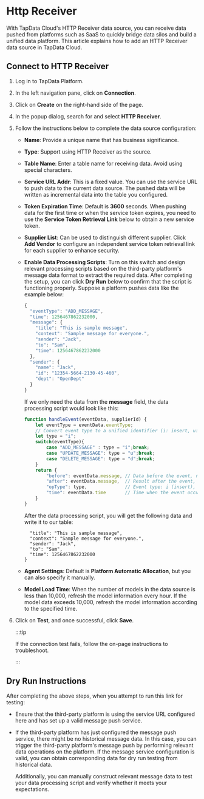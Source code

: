 # Http Receiver



With TapData Cloud's HTTP Receiver data source, you can receive data pushed from platforms such as SaaS to quickly bridge data silos and build a unified data platform. This article explains how to add an HTTP Receiver data source in TapData Cloud.

## Connect to HTTP Receiver

1. Log in to TapData Platform.

2. In the left navigation pane, click on **Connection**.

3. Click on **Create** on the right-hand side of the page.

4. In the popup dialog, search for and select **HTTP Receiver**.

5. Follow the instructions below to complete the data source <span id="320-http-receiver">configuration</span>:

    * **Name**: Provide a unique name that has business significance.
    * **Type**: Support using HTTP Receiver as the source.
    * **Table Name**: Enter a table name for receiving data. Avoid using special characters.
    * **Service URL Addr**: This is a fixed value. You can use the service URL to push data to the current data source. The pushed data will be written as incremental data into the table you configured.
    * **Token Expiration Time**: Default is **3600** seconds. When pushing data for the first time or when the service token expires, you need to use the **Service Token Retrieval Link** below to obtain a new service token.
    * **Supplier List**: Can be used to distinguish different supplier. Click **Add Vendor** to configure an independent service token retrieval link for each supplier to enhance security.
    * **Enable Data Processing Scripts**: Turn on this switch and design relevant processing scripts based on the third-party platform's message data format to extract the required data. After completing the setup, you can click **Dry Run** below to confirm that the script is functioning properly.
      Suppose a platform pushes data like the example below:
      
      ```js
      {
        "eventType": "ADD_MESSAGE",
        "time": 1256467862232000,
        "message": {
          "title": "This is sample message",
          "context": "Sample message for everyone.",
          "sender": "Jack",
          "to": "Sam",
          "time": 1256467862232000
        },
        "sender": {
          "name": "Jack",
          "id": "12354-5664-2130-45-460",
          "dept": "OpenDept"
        }
      }
      ```
      If we only need the data from the **message** field, the data processing script would look like this:
      ```js
      function handleEvent(eventData, supplierId) {
          let eventType = eventData.eventType;
          // Convert event type to a unified identifier (i: insert, u: update, d: delete)
          let type = "i";
          switch(eventType){
              case "ADD_MESSAGE" : type = "i";break;
              case "UPDATE_MESSAGE": type = "u";break;
              case "DELETE_MESSAGE": type = "d";break;
          }
          return {
              "before": eventData.message, // Data before the event, required for delete events
              "after": eventData.message,  // Result after the event, required for insert and update events
              "opType": type,              // Event type: i (insert), u (update), d (delete)
              "time": eventData.time       // Time when the event occurred, timestamp value
          }
      }
      ```
      After the data processing script, you will get the following data and write it to our table:
      ```js{
        "title": "This is sample message",
        "context": "Sample message for everyone.",
        "sender": "Jack",
        "to": "Sam",
        "time": 1256467862232000
      }
      ```
    * **Agent Settings**: Default is **Platform Automatic Allocation**, but you can also specify it manually.
    * **Model Load Time**: When the number of models in the data source is less than 10,000, refresh the model information every hour. If the model data exceeds 10,000, refresh the model information according to the specified time.
   
6. Click on **Test**, and once successful, click **Save**.

   :::tip

   If the connection test fails, follow the on-page instructions to troubleshoot.

   :::



## Dry Run Instructions

After completing the above steps, when you attempt to run this link for testing:

* Ensure that the third-party platform is using the service URL configured here and has set up a valid message push service.

* If the third-party platform has just configured the message push service, there might be no historical message data. In this case, you can trigger the third-party platform's message push by performing relevant data operations on the platform. If the message service configuration is valid, you can obtain corresponding data for dry run testing from historical data.

  Additionally, you can manually construct relevant message data to test your data processing script and verify whether it meets your expectations.
